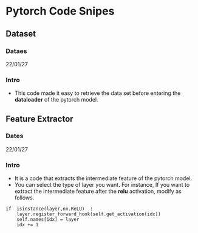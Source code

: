 # Pytorch Code Snipes

## Dataset

### Dataes
22/01/27

### Intro
 - This code made it easy to retrieve the data set before entering the **dataloader** of the pytorch model.

## Feature Extractor

### Dates
22/01/27

### Intro
 - It is a code that extracts the intermediate feature of the pytorch model. 
 - You can select the type of layer you want. For instance, If you want to extract the intermediate feature after the **relu** activation, modify as follows.
 
 ```
 if  isinstance(layer,nn.ReLU)  :
     layer.register_forward_hook(self.get_activation(idx))
     self.names[idx] = layer
     idx += 1
 ```
